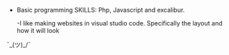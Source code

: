 - Basic programming SKILLS:
  Php, Javascript and excalibur.

  -I like making websites in visual studio code. Specifically the layout and how it will look

 ¯\_(ツ)_/¯
